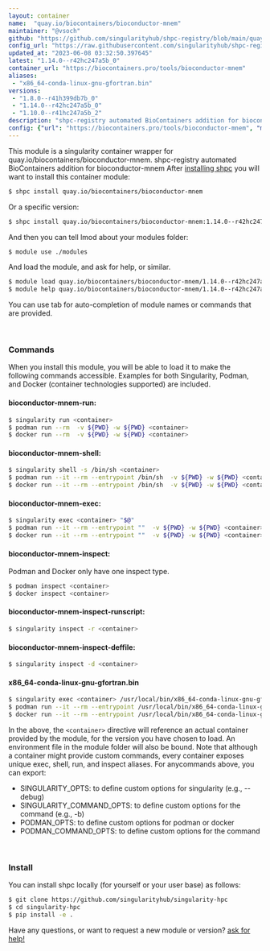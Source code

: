 ```yaml
---
layout: container
name:  "quay.io/biocontainers/bioconductor-mnem"
maintainer: "@vsoch"
github: "https://github.com/singularityhub/shpc-registry/blob/main/quay.io/biocontainers/bioconductor-mnem/container.yaml"
config_url: "https://raw.githubusercontent.com/singularityhub/shpc-registry/main/quay.io/biocontainers/bioconductor-mnem/container.yaml"
updated_at: "2023-06-08 03:32:50.397645"
latest: "1.14.0--r42hc247a5b_0"
container_url: "https://biocontainers.pro/tools/bioconductor-mnem"
aliases:
 - "x86_64-conda-linux-gnu-gfortran.bin"
versions:
 - "1.8.0--r41h399db7b_0"
 - "1.14.0--r42hc247a5b_0"
 - "1.10.0--r41hc247a5b_2"
description: "shpc-registry automated BioContainers addition for bioconductor-mnem"
config: {"url": "https://biocontainers.pro/tools/bioconductor-mnem", "maintainer": "@vsoch", "description": "shpc-registry automated BioContainers addition for bioconductor-mnem", "latest": {"1.14.0--r42hc247a5b_0": "sha256:40cc0a551191bed4f940aeb8474747f9c099a740a5aec7ca7209f5c69dfb04e4"}, "tags": {"1.8.0--r41h399db7b_0": "sha256:bda62cdfda52acaebac431bb93799c17bbe102d1310e6f5669b2f7e0745f7cb0", "1.14.0--r42hc247a5b_0": "sha256:40cc0a551191bed4f940aeb8474747f9c099a740a5aec7ca7209f5c69dfb04e4", "1.10.0--r41hc247a5b_2": "sha256:747565ff4ab5f596c71d4aede333a117652a67f6822bec9ace4ce6aa87d24365"}, "docker": "quay.io/biocontainers/bioconductor-mnem", "aliases": {"x86_64-conda-linux-gnu-gfortran.bin": "/usr/local/bin/x86_64-conda-linux-gnu-gfortran.bin"}}
---
```


This module is a singularity container wrapper for quay.io/biocontainers/bioconductor-mnem.
shpc-registry automated BioContainers addition for bioconductor-mnem
After [installing shpc](#install) you will want to install this container module:


```bash
$ shpc install quay.io/biocontainers/bioconductor-mnem
```

Or a specific version:

```bash
$ shpc install quay.io/biocontainers/bioconductor-mnem:1.14.0--r42hc247a5b_0
```

And then you can tell lmod about your modules folder:

```bash
$ module use ./modules
```

And load the module, and ask for help, or similar.

```bash
$ module load quay.io/biocontainers/bioconductor-mnem/1.14.0--r42hc247a5b_0
$ module help quay.io/biocontainers/bioconductor-mnem/1.14.0--r42hc247a5b_0
```

You can use tab for auto-completion of module names or commands that are provided.

<br>

### Commands

When you install this module, you will be able to load it to make the following commands accessible.
Examples for both Singularity, Podman, and Docker (container technologies supported) are included.

#### bioconductor-mnem-run:

```bash
$ singularity run <container>
$ podman run --rm  -v ${PWD} -w ${PWD} <container>
$ docker run --rm  -v ${PWD} -w ${PWD} <container>
```

#### bioconductor-mnem-shell:

```bash
$ singularity shell -s /bin/sh <container>
$ podman run --it --rm --entrypoint /bin/sh  -v ${PWD} -w ${PWD} <container>
$ docker run --it --rm --entrypoint /bin/sh  -v ${PWD} -w ${PWD} <container>
```

#### bioconductor-mnem-exec:

```bash
$ singularity exec <container> "$@"
$ podman run --it --rm --entrypoint ""  -v ${PWD} -w ${PWD} <container> "$@"
$ docker run --it --rm --entrypoint ""  -v ${PWD} -w ${PWD} <container> "$@"
```

#### bioconductor-mnem-inspect:

Podman and Docker only have one inspect type.

```bash
$ podman inspect <container>
$ docker inspect <container>
```

#### bioconductor-mnem-inspect-runscript:

```bash
$ singularity inspect -r <container>
```

#### bioconductor-mnem-inspect-deffile:

```bash
$ singularity inspect -d <container>
```


#### x86_64-conda-linux-gnu-gfortran.bin

```bash
$ singularity exec <container> /usr/local/bin/x86_64-conda-linux-gnu-gfortran.bin
$ podman run --it --rm --entrypoint /usr/local/bin/x86_64-conda-linux-gnu-gfortran.bin   -v ${PWD} -w ${PWD} <container> -c " $@"
$ docker run --it --rm --entrypoint /usr/local/bin/x86_64-conda-linux-gnu-gfortran.bin   -v ${PWD} -w ${PWD} <container> -c " $@"
```



In the above, the `<container>` directive will reference an actual container provided
by the module, for the version you have chosen to load. An environment file in the
module folder will also be bound. Note that although a container
might provide custom commands, every container exposes unique exec, shell, run, and
inspect aliases. For anycommands above, you can export:

 - SINGULARITY_OPTS: to define custom options for singularity (e.g., --debug)
 - SINGULARITY_COMMAND_OPTS: to define custom options for the command (e.g., -b)
 - PODMAN_OPTS: to define custom options for podman or docker
 - PODMAN_COMMAND_OPTS: to define custom options for the command

<br>

### Install

You can install shpc locally (for yourself or your user base) as follows:

```bash
$ git clone https://github.com/singularityhub/singularity-hpc
$ cd singularity-hpc
$ pip install -e .
```

Have any questions, or want to request a new module or version? [ask for help!](https://github.com/singularityhub/singularity-hpc/issues)